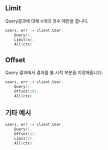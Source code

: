 ## Limit
Query결과에 대해 n개의 갯수 제한을 줍니다.
````go
users, err := client.User.
    Query().
    Limit(n).
    All(ctx)
````

## Offset
Query 결과에서 결과를 볼 시작 부분을 지정해줍니다.
```go
users, err := client.User.
    Query().
    Offset(10).
    All(ctx)
```

## 기타 예시
```go
users, err := client.User.
    Query().
    Offset(1).
	Limit(2).
    All(ctx)
```
